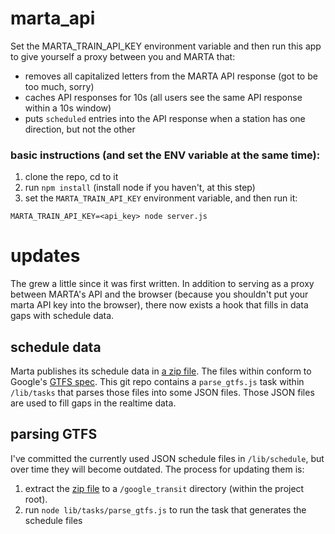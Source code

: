 # marta_api

Set the MARTA_TRAIN_API_KEY environment variable and then run this app to give yourself a
proxy between you and MARTA that:
- removes all capitalized letters from the MARTA API response (got to be too much, sorry)
- caches API responses for 10s (all users see the same API response within a 10s window)
- puts `scheduled` entries into the API response when a station has one direction, but not the other

### basic instructions (and set the ENV variable at the same time):
1. clone the repo, cd to it
2. run `npm install` (install node if you haven't, at this step)
3. set the `MARTA_TRAIN_API_KEY` environment variable, and then run it:

```
MARTA_TRAIN_API_KEY=<api_key> node server.js
```


# updates

The grew a little since it was first written. In addition to serving as a proxy between MARTA's API and the browser
(because you shouldn't put your marta API key into the browser), there now exists a hook that fills in data gaps with schedule data.

## schedule data

Marta publishes its schedule data in [a zip file](http://www.itsmarta.com/developers/data-sources/general-transit-feed-specification-gtfs.aspx).
The files within conform to Google's [GTFS spec](https://developers.google.com/transit/gtfs/reference).
This git repo contains a `parse_gtfs.js` task within `/lib/tasks` that parses those files into some JSON files.
Those JSON files are used to fill gaps in the realtime data.

## parsing GTFS

I've committed the currently used JSON schedule files in `/lib/schedule`, but over time they will become outdated.
The process for updating them is:

1. extract the [zip file](http://www.itsmarta.com/developers/data-sources/general-transit-feed-specification-gtfs.aspx) to
a `/google_transit` directory (within the project root).
2. run `node lib/tasks/parse_gtfs.js` to run the task that generates the schedule files
